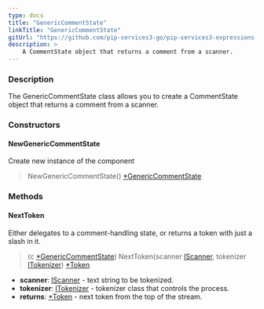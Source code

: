 ```yaml
---
type: docs
title: "GenericCommentState"
linkTitle: "GenericCommentState"
gitUrl: "https://github.com/pip-services3-go/pip-services3-expressions-go"
description: > 
    A CommentState object that returns a comment from a scanner.
---
```


### Description

The GenericCommentState class allows you to create a CommentState object that returns a comment from a scanner.

### Constructors

#### NewGenericCommentState
Create new instance of the component
> NewGenericCommentState() [*GenericCommentState]()

### Methods

#### NextToken
Either delegates to a comment-handling state, or returns a token with just a slash in it.

> (c [*GenericCommentState]()) NextToken(scanner [IScanner](../../../io/iscanner), tokenizer [ITokenizer](../../itokenizer)) [*Token](../../token)

- **scanner**: [IScanner](../../../io/iscanner) - text string to be tokenized.
- **tokenizer**: [ITokenizer](../../itokenizer) - tokenizer class that controls the process.
- **returns**: [*Token](../../token) - next token from the top of the stream.
